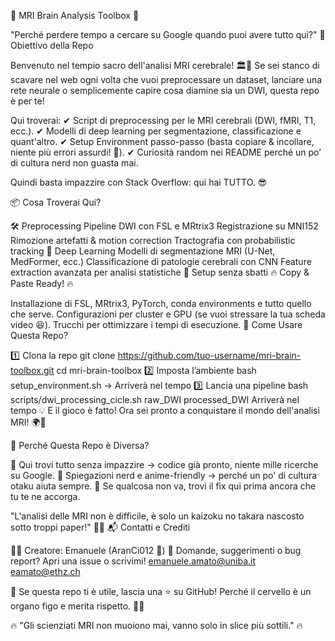 🧠 MRI Brain Analysis Toolbox 🧠

"Perché perdere tempo a cercare su Google quando puoi avere tutto qui?"
🎯 Obiettivo della Repo

Benvenuto nel tempio sacro dell'analisi MRI cerebrale! 🏛️🔬
Se sei stanco di scavare nel web ogni volta che vuoi preprocessare un dataset, lanciare una rete neurale o semplicemente capire cosa diamine sia un DWI, questa repo è per te!

Qui troverai:
✔ Script di preprocessing per le MRI cerebrali (DWI, fMRI, T1, ecc.).
✔ Modelli di deep learning per segmentazione, classificazione e quant'altro.
✔ Setup Environment passo-passo (basta copiare & incollare, niente più errori assurdi! 🚀).
✔ Curiosità random nei README perché un po’ di cultura nerd non guasta mai.

Quindi basta impazzire con Stack Overflow: qui hai TUTTO. 😎

📦 Cosa Troverai Qui?

🛠️ Preprocessing
Pipeline DWI con FSL e MRtrix3
Registrazione su MNI152
Rimozione artefatti & motion correction
Tractografia con probabilistic tracking
🧠 Deep Learning
Modelli di segmentazione MRI (U-Net, MedFormer, ecc.)
Classificazione di patologie cerebrali con CNN
Feature extraction avanzata per analisi statistiche
📜 Setup senza sbatti
🔥 Copy & Paste Ready! 🔥

Installazione di FSL, MRtrix3, PyTorch, conda environments e tutto quello che serve.
Configurazioni per cluster e GPU (se vuoi stressare la tua scheda video 😆).
Trucchi per ottimizzare i tempi di esecuzione.
🚀 Come Usare Questa Repo?

1️⃣ Clona la repo
git clone https://github.com/tuo-username/mri-brain-toolbox.git
cd mri-brain-toolbox
2️⃣ Imposta l’ambiente
bash setup_environment.sh -> Arriverà nel tempo 
3️⃣ Lancia una pipeline
bash scripts/dwi_processing_cicle.sh raw_DWI processed_DWI  Arriverà nel tempo 
💡 E il gioco è fatto! Ora sei pronto a conquistare il mondo dell'analisi MRI! 🌍🧠

📢 Perché Questa Repo è Diversa?

🌟 Qui trovi tutto senza impazzire → codice già pronto, niente mille ricerche su Google.
🌟 Spiegazioni nerd e anime-friendly → perché un po' di cultura otaku aiuta sempre.
🌟 Se qualcosa non va, trovi il fix qui prima ancora che tu te ne accorga.

"L'analisi delle MRI non è difficile, è solo un kaizoku no takara nascosto sotto troppi paper!" 🏴‍☠️
📬 Contatti e Crediti

👨‍💻 Creatore: Emanuele (AranCi012 🍊)
📩 Domande, suggerimenti o bug report? Apri una issue o scrivimi!
emanuele.amato@uniba.it
eamato@ethz.ch

🚀 Se questa repo ti è utile, lascia una ⭐ su GitHub! Perché il cervello è un organo figo e merita rispetto. 🧠✨

🔥 "Gli scienziati MRI non muoiono mai, vanno solo in slice più sottili." 🔥
